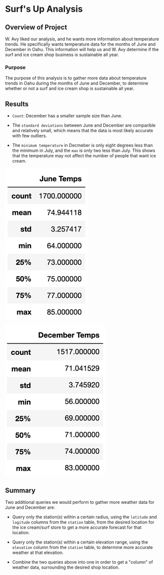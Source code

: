 # Surf's Up Analysis

## Overview of Project

W. Avy liked our analysis, and he wants more information about temperature trends. He specifically wants temperature data for the months of June and December in Oahu. This information will help us and W. Avy determine if the surf and ice cream shop business is sustainable all year.

### Purpose

The purpose of this analysis is to gather more data about temperature trends in Oahu during the months of June and December, to determine whether or not a surf and ice cream shop is sustainable all year.

## Results

* `Count`: December has a smaller sample size than June.

* The `standard deviations` between June and December are comparible and relatively small, which means that the data is most likely accurate with few outliers.

* The `minimum temperature` in Decmeber is only eight degrees less than the minimum in July, and the `max` is only two less than July. This shows that the temperature may not affect the number of people that want ice cream.


![image info](./Resources/june_temps.png)

![image info](./Resources/december_temps.png)


## Summary

Two additional queries we would perform to gather more weather data for June and December are:

* Query only the station(s) within a certain radius, using the `latitude` and `logitude` columns from the `station` table, from the desired location for the ice cream/surf store to get a more accurate forecast for that location. 

* Query only the station(s) within a certain elevation range, using the `elevation` column from the `station` table, to determine more accurate weather at that elevation.

* Combine the two queries above into one in order to get a "column" of weather data, surrounding the desired shop location.